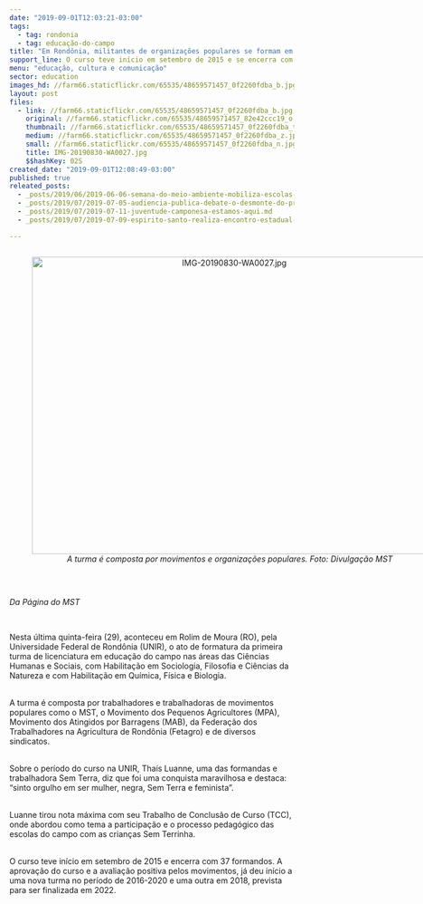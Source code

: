 ```yaml
---
date: "2019-09-01T12:03:21-03:00"
tags:
  - tag: rondonia
  - tag: educação-do-campo
title: "Em Rondônia, militantes de organizações populares se formam em Educação do Campo"
support_line: O curso teve início em setembro de 2015 e se encerra com 37 formandos
menu: "educação, cultura e comunicação"
sector: education
images_hd: //farm66.staticflickr.com/65535/48659571457_0f2260fdba_b.jpg
layout: post
files:
  - link: //farm66.staticflickr.com/65535/48659571457_0f2260fdba_b.jpg
    original: //farm66.staticflickr.com/65535/48659571457_82e42ccc19_o.jpg
    thumbnail: //farm66.staticflickr.com/65535/48659571457_0f2260fdba_t.jpg
    medium: //farm66.staticflickr.com/65535/48659571457_0f2260fdba_z.jpg
    small: //farm66.staticflickr.com/65535/48659571457_0f2260fdba_n.jpg
    title: IMG-20190830-WA0027.jpg
    $$hashKey: 02S
created_date: "2019-09-01T12:08:49-03:00"
published: true
releated_posts:
  - _posts/2019/06/2019-06-06-semana-do-meio-ambiente-mobiliza-escolas-em-rondonia.md
  - _posts/2019/07/2019-07-05-audiencia-publica-debate-o-desmonte-do-pronera.md
  - _posts/2019/07/2019-07-11-juventude-camponesa-estamos-aqui.md
  - _posts/2019/07/2019-07-09-espirito-santo-realiza-encontro-estadual-de-educadores-e-educadoras-da-reforma-agraria.md

---
```

<div style="text-align:center">
<figure class="image" style="display:inline-block"><img alt="IMG-20190830-WA0027.jpg" height="525" src="//farm66.staticflickr.com/65535/48659571457_0f2260fdba_b.jpg" width="700" />
<figcaption><em>A turma &eacute; composta por movimentos e organiza&ccedil;&otilde;es populares. Foto: Divulga&ccedil;&atilde;o MST</em></figcaption>
</figure>
</div>

<p>&nbsp;</p>

<p><em>Da P&aacute;gina do MST</em></p>

<p>&nbsp;</p>

<p>Nesta &uacute;ltima quinta-feira (29), aconteceu em Rolim de Moura (RO), pela Universidade Federal de Rond&ocirc;nia (UNIR), o ato de formatura da primeira turma de licenciatura em educa&ccedil;&atilde;o do campo nas &aacute;reas das Ci&ecirc;ncias Humanas e Sociais, com Habilita&ccedil;&atilde;o em Sociologia, Filosofia e Ci&ecirc;ncias da Natureza e com Habilita&ccedil;&atilde;o em Qu&iacute;mica, F&iacute;sica e Biologia.</p>

<p><br />
A turma &eacute; composta por trabalhadores e trabalhadoras de movimentos populares como o MST, o Movimento dos Pequenos Agricultores (MPA), Movimento dos Atingidos por Barragens (MAB), da Federa&ccedil;&atilde;o dos Trabalhadores na Agricultura de Rond&ocirc;nia (Fetagro) e de diversos sindicatos.&nbsp;</p>

<p><br />
Sobre o per&iacute;odo do curso na UNIR, Tha&iacute;s Luanne, uma das formandas e trabalhadora Sem Terra, diz que foi uma conquista maravilhosa e destaca: &ldquo;sinto orgulho em ser mulher, negra, Sem Terra e feminista&rdquo;.</p>

<p><br />
Luanne tirou nota m&aacute;xima com seu Trabalho de Conclus&atilde;o de Curso (TCC), onde abordou como tema a participa&ccedil;&atilde;o e o processo pedag&oacute;gico das escolas do campo com as crian&ccedil;as Sem Terrinha.&nbsp;</p>

<p><br />
O curso teve in&iacute;cio em setembro de 2015 e encerra com 37 formandos. A aprova&ccedil;&atilde;o do curso e a avalia&ccedil;&atilde;o positiva pelos movimentos, j&aacute; deu in&iacute;cio a uma nova turma no per&iacute;odo de&nbsp;2016-2020&nbsp;e uma outra em 2018, prevista para ser finalizada em 2022.</p>

<p>&nbsp;</p>
